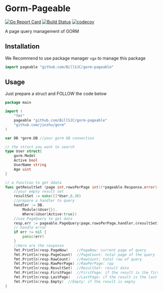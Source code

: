 # Gorm-Pageable

[![Go Report Card](https://goreportcard.com/badge/github.com/BillSJC/gorm-pageable)](https://goreportcard.com/report/github.com/BillSJC/gorm-pageable)
[![Build Status](https://travis-ci.org/BillSJC/gorm-pageable.svg?branch=master)](https://travis-ci.org/BillSJC/gorm-pageable)
[![codecov](https://codecov.io/gh/BillSJC/gorm-pageable/branch/master/graph/badge.svg)](https://codecov.io/gh/BillSJC/gorm-pageable)

A page query management of GORM

## Installation

We Recommend to use package manager `vgo` to manage this package

```go
import pageable "github.com/BillSJC/gorm-pageable"
```

## Usage

Just prepare a struct and FOLLOW the code below

```go
package main

import (
    "fmt"
    pageable "github.com/BillSJC/gorm-pageable"
    "github.com/jinzhu/gorm"
)

var DB *gorm.DB //your gorm DB connection

// the struct you want to search
type User struct{
    gorm.Model
    Active bool
    UserName string
    Age uint
}

// a function to get ddata
func getResultSet (page int,rowsPerPage int)(*pageable.Response,error){
    //your empty result set
    resultSet := make([]*User,0,30)
    //prepare a handler to query
    handler := DB.
        Module(&User{}).
        Where(&User{Active:true})
    //use PageQuery to get data
    resp,err := pageable.PageQuery(page,rowsPerPage,handler,&resultSet)
    // handle error
    if err != nil {
        panic(err)
    }
    //Here are the response
	fmt.Println(resp.PageNow)    //PageNow: current page of query
	fmt.Println(resp.PageCount)  //PageCount: total page of the query
	fmt.Println(resp.RawCount)   //RawCount: total raw of query
	fmt.Println(resp.RawPerPage) //RawPerPage: rpp
	fmt.Println(resp.ResultSet)  //ResultSet: result data
	fmt.Println(resp.FirstPage)  //FirstPage: if the result is the first page
	fmt.Println(resp.LastPage)   //LastPage: if the result is the last page
	fmt.Println(resp.Empty)  //Empty: if the result is empty
}
```